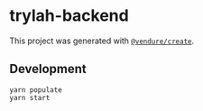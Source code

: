 # trylah-backend

This project was generated with [`@vendure/create`](https://github.com/vendure-ecommerce/vendure/tree/master/packages/create).

## Development

```
yarn populate
yarn start
```
